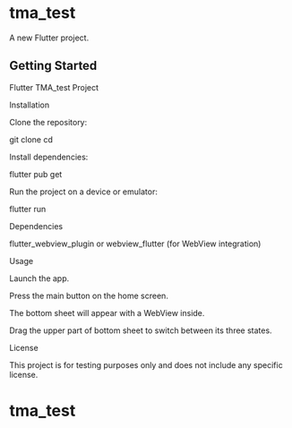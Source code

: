# tma_test

A new Flutter project.

## Getting Started
Flutter TMA_test Project

Installation

Clone the repository:

git clone <repository-url>
cd <project-folder>

Install dependencies:

flutter pub get

Run the project on a device or emulator:

flutter run

Dependencies

flutter_webview_plugin or webview_flutter (for WebView integration)

Usage

Launch the app.

Press the main button on the home screen.

The bottom sheet will appear with a WebView inside.

Drag the upper part of bottom sheet to switch between its three states.

License

This project is for testing purposes only and does not include any specific license.

# tma_test
